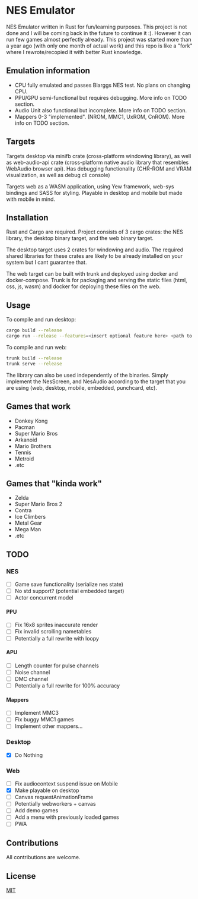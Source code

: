 # NES Emulator

NES Emulator written in Rust for fun/learning purposes. This project is not done and
I will be coming back in the future to continue it :). However it can run few games almost perfectly already. This project was started more than a year ago (with only one month of actual work) and this repo is like a "fork" 
where I rewrote/recopied it with better Rust knowledge.

## Emulation information

- CPU fully emulated and passes Blarggs NES test. No plans on changing CPU.
- PPU/GPU semi-functional but requires debugging. More info on TODO section.
- Audio Unit also functional but incomplete. More info on TODO section.
- Mappers 0-3 "implemented". (NROM, MMC1, UxROM, CnROM). More info on TODO section.

## Targets

Targets desktop via minifb crate (cross-platform windowing library),
as well as web-audio-api crate (cross-platform native audio library that resembles WebAudio browser api). 
Has debugging functionality (CHR-ROM and VRAM visualization, as well as debug cli console)

Targets web as a WASM application, using Yew framework, web-sys bindings and SASS for styling. Playable in desktop and mobile but made with mobile in mind.

## Installation

Rust and Cargo are required.
Project consists of 3 cargo crates: the NES library, the desktop binary target, and the web binary target.

The desktop target uses 2 crates for windowing and audio. The required shared libraries for these crates are likely to be already installed on your system but I cant guarantee that.

The web target can be built with trunk and deployed using docker and docker-compose. Trunk is for packaging and serving the static files (html, css, js, wasm) and docker for deploying these files on the web.

## Usage

To compile and run desktop:

```bash
cargo build --release
cargo run --release --features=<insert optional feature here> <path to .nes file>
```

To compile and run web:

```bash
trunk build --release
trunk serve --release
```

The library can also be used independently of the binaries. Simply implement the NesScreen,
and NesAudio according to the target that you are using (web, desktop, mobile, embedded, punchcard, etc).

## Games that work

- Donkey Kong
- Pacman
- Super Mario Bros
- Arkanoid
- Mario Brothers
- Tennis
- Metroid
- .etc

## Games that "kinda work"

- Zelda
- Super Mario Bros 2
- Contra
- Ice Climbers
- Metal Gear
- Mega Man
- .etc

## TODO

### NES
- [ ] Game save functionality (serialize nes state)
- [ ] No std support? (potential embedded target)
- [ ] Actor concurrent model

#### PPU
- [ ] Fix 16x8 sprites inaccurate render
- [ ] Fix invalid scrolling nametables
- [ ] Potentially a full rewrite with loopy

#### APU
- [ ] Length counter for pulse channels
- [ ] Noise channel
- [ ] DMC channel
- [ ] Potentially a full rewrite for 100% accuracy

#### Mappers
- [ ] Implement MMC3
- [ ] Fix buggy MMC1 games
- [ ] Implement other mappers...

### Desktop

- [x] Do Nothing

### Web
- [ ] Fix audiocontext suspend issue on Mobile
- [x] Make playable on desktop
- [ ] Canvas requestAnimationFrame
- [ ] Potentially webworkers + canvas
- [ ] Add demo games
- [ ] Add a menu with previously loaded games
- [ ] PWA

## Contributions

All contributions are welcome.
 
## License
[MIT](https://choosealicense.com/licenses/mit/)
